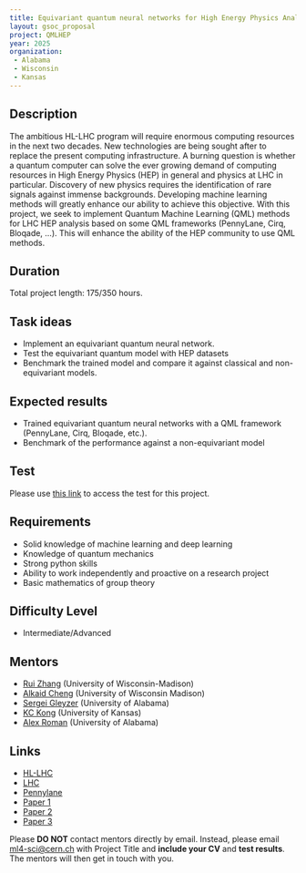 ```yaml
---
title: Equivariant quantum neural networks for High Energy Physics Analysis at the LHC
layout: gsoc_proposal
project: QMLHEP
year: 2025
organization:
 - Alabama
 - Wisconsin
 - Kansas
---
```


## Description
The ambitious HL-LHC program will require enormous computing resources in the next two decades. New technologies are being sought after to replace the present computing infrastructure. A burning question is whether a quantum computer can solve the ever growing demand of computing resources in High Energy Physics (HEP) in general and physics at LHC in particular. Discovery of new physics requires the identification of rare signals against immense backgrounds. Developing machine learning methods will greatly enhance our ability to achieve this objective. With this project, we seek to implement Quantum Machine Learning (QML) methods for LHC HEP analysis based on some QML frameworks (PennyLane, Cirq, Bloqade, …). This will enhance the ability of the HEP community to use QML methods.

## Duration

Total project length: 175/350 hours.

## Task ideas
  * Implement an equivariant quantum neural network.
  * Test the equivariant quantum model with HEP datasets
  * Benchmark the trained model and compare it against classical and non-equivariant models.
 
## Expected results
  * Trained equivariant quantum neural networks with a QML framework (PennyLane, Cirq, Bloqade, etc.).
  * Benchmark of the performance against a non-equivariant model

## Test
Please use [this link](https://docs.google.com/document/d/1imoMEyC0r5IESonwgA7BThEQWDfdrOsoyfMfyJgyXmU/edit?usp=sharing) to access the test for this project.
  
## Requirements
  * Solid knowledge of machine learning and deep learning
  * Knowledge of quantum mechanics
  * Strong python skills
  * Ability to work independently and proactive on a research project
  * Basic mathematics of group theory 

## Difficulty Level
  * Intermediate/Advanced

## Mentors
  * [Rui Zhang](mailto:ml4-sci@cern.ch) (University of Wisconsin-Madison)
  * [Alkaid Cheng](mailto:ml4-sci@cern.ch) (University of Wisconsin Madison)
  * [Sergei Gleyzer](mailto:ml4-sci@cern.ch) (University of Alabama)
  * [KC Kong](mailto:ml4-sci@cern.ch) (University of Kansas)
  * [Alex Roman](mailto:ml4-sci@cern.ch) (University of Alabama)


## Links
  * [HL-LHC](https://hilumilhc.web.cern.ch)
  * [LHC](https://home.cern/science/accelerators/large-hadron-collider)
  * [Pennylane](https://pennylane.ai)
  * [Paper 1](https://arxiv.org/abs/2210.08566)
  * [Paper 2](https://arxiv.org/abs/2311.18672)
  * [Paper 3](https://arxiv.org/abs/2212.00264)

Please **DO NOT** contact mentors directly by email. Instead, please email [ml4-sci@cern.ch](mailto:ml4-sci@cern.ch) with Project Title and **include your CV** and **test results**. The mentors will then get in touch with you.
